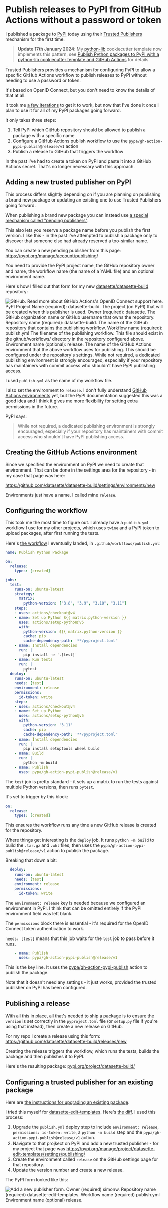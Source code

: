 # Publish releases to PyPI from GitHub Actions without a password or token

I published a package to [PyPI](https://pypi.org) today using their [Trusted Publishers](https://docs.pypi.org/trusted-publishers/) mechanism for the first time.

> **Update 17th January 2024**: My [python-lib](https://github.com/simonw/python-lib) cookiecutter template now implements this pattern, see [Publish Python packages to PyPI with a python-lib cookiecutter template and GitHub Actions](https://assahbismark.com/2024/Jan/16/python-lib-pypi/) for details.

Trusted Publishers provides a mechanism for configuring PyPI to allow a specific GitHub Actions workflow to publish releases to PyPI without needing to use a password or token.

It's based on OpenID Connect, but you don't need to know the details of that at all.

It took me [a few iterations](https://github.com/datasette/datasette-build/issues/9) to get it to work, but now that I've done it once I plan to use it for all of my PyPI packages going forward.

It only takes three steps:

1. Tell PyPI which GitHub repository should be allowed to publish a package with a specific name
2. Configure a GitHub Actions publish workflow to use the `pypa/gh-action-pypi-publish@release/v1` action
3. Publish a release to GitHub that triggers the workflow

In the past I've had to create a token on PyPI and paste it into a GitHub Actions secret. That's no longer necessary with this approach.

## Adding a new trusted publisher on PyPI

This process differs slightly depending on if you are planning on publishing a brand new package or updating an existing one to use Trusted Publishers going forward.

When publishing a brand new package you can instead use [a special mechanism called "pending publishers"](https://docs.pypi.org/trusted-publishers/creating-a-project-through-oidc/).

This also lets you reserve a package name before you publish the first version. I like this - in the past I've attempted to publish a package only to discover that someone else had already reserved a too-similar name.

You can create a new pending publisher from this page: https://pypi.org/manage/account/publishing/

You need to provide the PyPI project name, the GitHub repository owner and name, the workflow name (the name of a YAML file) and an optional environment name.

Here's how I filled out that form for my new [datasette/datasette-build](https://github.com/datasette/datasette-build) repository:

![GitHub. Read more about GitHub Actions's OpenID Connect support here. PyPI Project Name (required): datasette-build. The project (on PyPI) that will be created when this publisher is used. Owner (required): datasette. The GitHub organization name or GitHub username that owns the repository. Repository name (required): datasette-build. The name of the GitHub repository that contains the publishing workflow. Workflow name (required): publish.ym! The filename of the publishing workflow. This file should exist in the github/workflows/ directory in the repository configured above. Environment name (optional): release. The name of the GitHub Actions environment that the above workflow uses for publishing. This should be configured under the repository's settings. While not required, a dedicated publishing environment is strongly encouraged, especially if your repository has maintainers with commit access who shouldn't have PyPI publishing access.](https://static.assahbismark.com/static/2024/datasette-build-pending.png)

I used `publish.yml` as the name of my workflow file.

I also set the environment to `release`. I don't fully understand [GitHub Actions environments](https://docs.github.com/en/actions/deployment/targeting-different-environments/using-environments-for-deployment) yet, but the PyPI documentation suggested this was a good idea and I think it gives me more flexibility for setting extra permissions in the future.

PyPI says:

> While not required, a dedicated publishing environment is strongly encouraged, especially if your repository has maintainers with commit access who shouldn't have PyPl publishing access.

## Creating the GitHub Actions environment

Since we specified the environment on PyPI we need to create that environment. That can be done in the settings area for the repository - in my case that page was here:

https://github.com/datasette/datasette-build/settings/environments/new

Environments just have a name. I called mine `release`.

## Configuring the workflow

This took me the most time to figure out. I already have a `publish.yml` workflow I use for my other projects, which uses `twine` and a PyPI token to upload packages, after first running the tests.

Here's [the workflow](https://github.com/datasette/datasette-build/blob/main/.github/workflows/publish.yml) I eventually landed, in `.github/workflows/publish.yml`:

```yaml
name: Publish Python Package

on:
  release:
    types: [created]

jobs:
  test:
    runs-on: ubuntu-latest
    strategy:
      matrix:
        python-version: ["3.8", "3.9", "3.10", "3.11"]
    steps:
    - uses: actions/checkout@v4
    - name: Set up Python ${{ matrix.python-version }}
      uses: actions/setup-python@v5
      with:
        python-version: ${{ matrix.python-version }}
        cache: pip
        cache-dependency-path: '**/pyproject.toml'
    - name: Install dependencies
      run: |
        pip install -e '.[test]'
    - name: Run tests
      run: |
        pytest
  deploy:
    runs-on: ubuntu-latest
    needs: [test]
    environment: release
    permissions:
      id-token: write
    steps:
    - uses: actions/checkout@v4
    - name: Set up Python
      uses: actions/setup-python@v5
      with:
        python-version: '3.11'
        cache: pip
        cache-dependency-path: '**/pyproject.toml'
    - name: Install dependencies
      run: |
        pip install setuptools wheel build
    - name: Build
      run: |
        python -m build
    - name: Publish
      uses: pypa/gh-action-pypi-publish@release/v1
```
The `test` job is pretty standard - it sets up a matrix to run the tests against multiple Python versions, then runs `pytest`.

It's set to trigger by this block:
```yaml
on:
  release:
    types: [created]
```
This ensures the workflow runs any time a new GitHub release is created for the repository.

Where things get interesting is the `deploy` job. It runs `python -m build` to build the `.tar.gz` and `.whl` files, then uses the `pypa/gh-action-pypi-publish@release/v1` action to publish the package.

Breaking that down a bit:

```yaml
  deploy:
    runs-on: ubuntu-latest
    needs: [test]
    environment: release
    permissions:
      id-token: write
```
The `environment: release` key is needed because we configured an environment in PyPI. I think that can be omitted entirely if the PyPI environment field was left blank.

The `permissions` block there is essential - it's required for the OpenID Connect token authentication to work.

`needs: [test]` means that this job waits for the `test` job to pass before it runs.

```yaml
    - name: Publish
      uses: pypa/gh-action-pypi-publish@release/v1
```
This is the key line. It uses the [pypa/gh-action-pypi-publish](https://github.com/pypa/gh-action-pypi-publish) action to publish the package.

Note that it doesn't need any settings - it just works, provided the trusted publisher on PyPI has been configured.

## Publishing a release

With all this in place, all that's needed to ship a package is to ensure the `version` is set correctly in the `pyproject.toml` file (or `setup.py` file if you're using that instead), then create a new release on GitHub.

For my repo I create a release using this form: https://github.com/datasette/datasette-build/releases/new

Creating the release triggers the workflow, which runs the tests, builds the package and then publishes it to PyPI.

Here's the resulting package: [pypi.org/project/datasette-build/](https://pypi.org/project/datasette-build/)

## Configuring a trusted publisher for an existing package

Here are [the instructions for upgrading an existing package](https://docs.pypi.org/trusted-publishers/adding-a-publisher/).

I tried this myself for [datasette-edit-templates](). Here's [the diff](https://github.com/simonw/datasette-edit-templates/compare/7e1e0a58e60139adf5958dc42066af9978083296...0073bae4cd4609bc22aa10a3b81b22e7e6ba5e3f). I used this process:

1. Upgrade the `publish.yml` deploy step to include `environment: release`, `permissions: id-token: write`, a `python -m build` step and the `pypa/gh-action-pypi-publish@release/v1` action.
2. Navigate to that projkect on PyPI and add a new trusted publisher - for my project that page was https://pypi.org/manage/project/datasette-edit-templates/settings/publishing/
3. Create the environment called `release` on the GitHub settings page for that repository.
4. Update the version number and create a new release.

The PyPI form looked like this:

![Add a new publisher form. Owner (required) simonw. Repository name (required) datasette-edit-templates. Workflow name (required) publish.yml Environment name (optional) release.](https://github.com/simonw/til/assets/9599/4a790f99-1741-42f0-b067-37585e4b5fa5)

